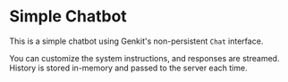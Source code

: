 # Simple Chatbot

This is a simple chatbot using Genkit's non-persistent `Chat` interface.

You can customize the system instructions, and responses are streamed.
History is stored in-memory and passed to the server each time.
